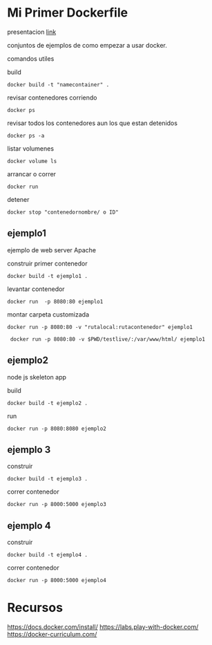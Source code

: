 # Mi Primer Dockerfile 

presentacion [link](https://docs.google.com/presentation/d/1FsQax17ieNVEVClzoIaSwwvbhwjGtPFhgLkDpFI3Ymw/edit?usp=sharing)

conjuntos de ejemplos de como empezar a usar docker.

comandos utiles

build 
```
docker build -t "namecontainer" .
```
revisar contenedores corriendo
```
docker ps 
```
revisar todos los contenedores aun los que estan detenidos
```
docker ps -a
```
listar volumenes
```
docker volume ls 
```

arrancar o correr
```
docker run
```
detener
```
docker stop "contenedornombre/ o ID"
```


## ejemplo1

ejemplo de web server Apache

construir primer contenedor
```
docker build -t ejemplo1 .
```
levantar contenedor 
```
docker run  -p 8080:80 ejemplo1
```
montar carpeta customizada
```
docker run -p 8080:80 -v "rutalocal:rutacontenedor" ejemplo1
```

```
 docker run -p 8080:80 -v $PWD/testlive/:/var/www/html/ ejemplo1 
```


## ejemplo2

node js skeleton app

build
```
docker build -t ejemplo2 .
```

run 
```
docker run -p 8080:8080 ejemplo2
```


## ejemplo 3

construir 
```
docker build -t ejemplo3 .

```

correr contenedor 
```
docker run -p 8000:5000 ejemplo3

```

## ejemplo 4

construir 
```
docker build -t ejemplo4 .

```

correr contenedor 
```
docker run -p 8000:5000 ejemplo4

```

# Recursos


https://docs.docker.com/install/
https://labs.play-with-docker.com/
https://docker-curriculum.com/

